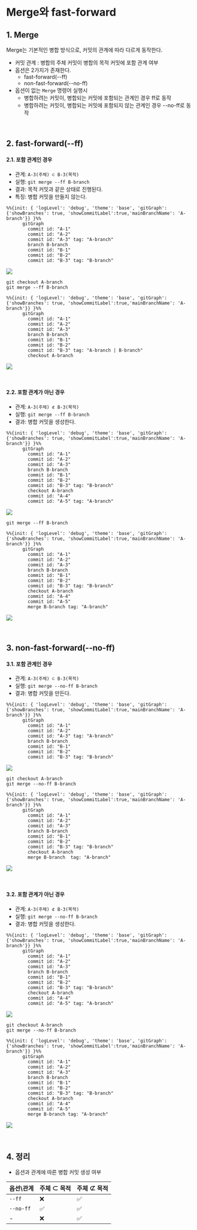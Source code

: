 # Merge와 fast-forward

## 1. Merge

Merge는 기본적인 병합 방식으로, 커밋의 관계에 따라 다르게 동작한다.

-   커밋 관계 : 병합의 주체 커밋이 병합의 목적 커밋에 포함 관계 여부
-   옵션은 2가지가 존재한다.
    -   fast-forward(--ff)
    -   non-fast-forward(--no-ff)
-   옵션이 없는 `Merge` 명령어 실행시
    -   병합하려는 커밋이, 병합되는 커밋에 포함되는 관계인 경우 ff로 동작
    -   병합하려는 커밋이, 병합되는 커밋에 포함되지 않는 관계인 경우 --no-ff로 동작

<br />

## 2. fast-forward(--ff)

#### 2.1. 포함 관계인 경우

-   관계: `A-3(주체) ⊂ B-3(목적)`
-   실행: `git merge --ff B-branch`
-   결과: 목적 커밋과 같은 상태로 진행된다.
-   특징: 병합 커밋을 만들지 않는다.

```mermaid
%%{init: { 'logLevel': 'debug', 'theme': 'base', 'gitGraph': {'showBranches': true, 'showCommitLabel':true,'mainBranchName': 'A-branch'}} }%%
      gitGraph
        commit id: "A-1"
        commit id: "A-2"
        commit id: "A-3" tag: "A-branch"
        branch B-branch
        commit id: "B-1"
        commit id: "B-2"
        commit id: "B-3" tag: "B-branch"
```

![](./images/ff_before.png)

```
git checkout A-branch
git merge --ff B-branch
```

```mermaid
%%{init: { 'logLevel': 'debug', 'theme': 'base', 'gitGraph': {'showBranches': true, 'showCommitLabel':true,'mainBranchName': 'A-branch'}} }%%
      gitGraph
        commit id: "A-1"
        commit id: "A-2"
        commit id: "A-3"
        branch B-branch
        commit id: "B-1"
        commit id: "B-2"
        commit id: "B-3" tag: "A-branch | B-branch"
        checkout A-branch
```

![](./images/ff_after.png)

<br />

#### 2.2. 포함 관계가 아닌 경우

-   관계: `A-3(주체) ⊄ B-3(목적)`
-   실행: `git merge --ff B-branch`
-   결과: 병합 커밋을 생성한다.

```mermaid
%%{init: { 'logLevel': 'debug', 'theme': 'base', 'gitGraph': {'showBranches': true, 'showCommitLabel':true,'mainBranchName': 'A-branch'}} }%%
      gitGraph
        commit id: "A-1"
        commit id: "A-2"
        commit id: "A-3"
        branch B-branch
        commit id: "B-1"
        commit id: "B-2"
        commit id: "B-3" tag: "B-branch"
        checkout A-branch
        commit id: "A-4"
        commit id: "A-5" tag: "A-branch"
```

![](./images/ff-over_before.png)

```
git merge --ff B-branch
```

```mermaid
%%{init: { 'logLevel': 'debug', 'theme': 'base', 'gitGraph': {'showBranches': true, 'showCommitLabel':true,'mainBranchName': 'A-branch'}} }%%
      gitGraph
        commit id: "A-1"
        commit id: "A-2"
        commit id: "A-3"
        branch B-branch
        commit id: "B-1"
        commit id: "B-2"
        commit id: "B-3" tag: "B-branch"
        checkout A-branch
        commit id: "A-4"
        commit id: "A-5"
        merge B-branch tag: "A-branch"
```

![](./images/ff-over_after.png)

<br />

## 3. non-fast-forward(--no-ff)

#### 3.1. 포함 관계인 경우

-   관계: `A-3(주체) ⊂ B-3(목적)`
-   실행: `git merge --no-ff B-branch`
-   결과: 병합 커밋을 만든다.

```mermaid
%%{init: { 'logLevel': 'debug', 'theme': 'base', 'gitGraph': {'showBranches': true, 'showCommitLabel':true,'mainBranchName': 'A-branch'}} }%%
      gitGraph
        commit id: "A-1"
        commit id: "A-2"
        commit id: "A-3" tag: "A-branch"
        branch B-branch
        commit id: "B-1"
        commit id: "B-2"
        commit id: "B-3" tag: "B-branch"
```

![](./images/no-ff_before.png)

```
git checkout A-branch
git merge --no-ff B-branch
```

```mermaid
%%{init: { 'logLevel': 'debug', 'theme': 'base', 'gitGraph': {'showBranches': true, 'showCommitLabel':true,'mainBranchName': 'A-branch'}} }%%
      gitGraph
        commit id: "A-1"
        commit id: "A-2"
        commit id: "A-3"
        branch B-branch
        commit id: "B-1"
        commit id: "B-2"
        commit id: "B-3" tag: "B-branch"
        checkout A-branch
        merge B-branch  tag: "A-branch"
```

![](./images/no-ff_after.png)

<br />

#### 3.2. 포함 관계가 아닌 경우

-   관계: `A-3(주체) ⊄ B-3(목적)`
-   실행: `git merge --no-ff B-branch`
-   결과: 병합 커밋을 생성한다.

```mermaid
%%{init: { 'logLevel': 'debug', 'theme': 'base', 'gitGraph': {'showBranches': true, 'showCommitLabel':true,'mainBranchName': 'A-branch'}} }%%
      gitGraph
        commit id: "A-1"
        commit id: "A-2"
        commit id: "A-3"
        branch B-branch
        commit id: "B-1"
        commit id: "B-2"
        commit id: "B-3" tag: "B-branch"
        checkout A-branch
        commit id: "A-4"
        commit id: "A-5" tag: "A-branch"
```

![](./images/no-ff-over_before.png)

```
git checkout A-branch
git merge --no-ff B-branch
```

```mermaid
%%{init: { 'logLevel': 'debug', 'theme': 'base', 'gitGraph': {'showBranches': true, 'showCommitLabel':true,'mainBranchName': 'A-branch'}} }%%
      gitGraph
        commit id: "A-1"
        commit id: "A-2"
        commit id: "A-3"
        branch B-branch
        commit id: "B-1"
        commit id: "B-2"
        commit id: "B-3" tag: "B-branch"
        checkout A-branch
        commit id: "A-4"
        commit id: "A-5"
        merge B-branch tag: "A-branch"
```

![](./images/no-ff-over_after.png)

<br />

## 4. 정리

-   옵션과 관계에 따른 병합 커밋 생성 여부

| 옵션\관계 | 주체 ⊂ 목적 | 주체 ⊄ 목적 |
| --------- | ----------- | ----------- |
| `--ff`    | ❌          | ✅          |
| `--no-ff` | ✅          | ✅          |
| -         | ❌          | ✅          |
